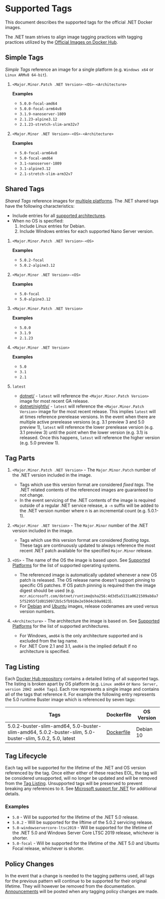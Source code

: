# Supported Tags

This document describes the supported tags for the official .NET Docker images.

The .NET team strives to align image tagging practices with tagging practices utilized by the [Official Images on Docker Hub](https://hub.docker.com/search?q=&type=image&image_filter=official).

## Simple Tags

_Simple Tags_ reference an image for a single platform (e.g. `Windows x64` or `Linux ARMv8 64-bit`).

1. `<Major.Minor.Patch .NET Version>-<OS>-<Architecture>`

    **Examples**

    * `5.0.0-focal-amd64`
    * `5.0.0-focal-arm64v8`
    * `3.1.9-nanoserver-1809`
    * `2.1.23-alpine3.12`
    * `2.1.23-stretch-slim-arm32v7`

1. `<Major.Minor .NET Version>-<OS>-<Architecture>`

    **Examples**

    * `5.0-focal-arm64v8`
    * `5.0-focal-amd64`
    * `3.1-nanoserver-1809`
    * `3.1-alpine3.12`
    * `2.1-stretch-slim-arm32v7`

## Shared Tags

_Shared Tags_ reference images for [multiple platforms](https://blog.docker.com/2017/09/docker-official-images-now-multi-platform/). The .NET shared tags have the following characteristics:

* Include entries for all [supported architectures](suported-platforms.md#architectures).
* When no OS is specified:
    1. Include Linux entries for Debian.
    1. Include Windows entries for each supported Nano Server version.

1. `<Major.Minor.Patch .NET Version>-<OS>`

    **Examples**

    * `5.0.2-focal`
    * `5.0.2-alpine3.12`

1. `<Major.Minor .NET Version>-<OS>`

    **Examples**

    * `5.0-focal`
    * `5.0-alpine3.12`

1. `<Major.Minor.Patch .NET Version>`

    **Examples**

    * `5.0.0`
    * `3.1.9`
    * `2.1.23`

1. `<Major.Minor .NET Version>`

    **Examples**

    * `5.0`
    * `3.1`
    * `2.1`

1. `latest`

    * [dotnet/](https://hub.docker.com/_/microsoft-dotnet) - `latest` will reference the `<Major.Minor.Patch Version>` image for most recent GA release.
    * [dotnet/nightly/](https://hub.docker.com/_/microsoft-dotnet-nightly) - `latest` will reference the `<Major.Minor.Patch Version>` image for the most recent release. This implies `latest` will at times reference prerelease versions. In the event when there are multiple active prerelease versions (e.g. 3.1 preview 3 and 5.0 preview 1), `latest` will reference the lower prerelease version (e.g. 3.1 preview 3) until the point when the lower version (e.g. 3.1) is released. Once this happens, `latest` will reference the higher version (e.g. 5.0 preview 1).

## Tag Parts

1. `<Major.Minor.Patch .NET Version>` - The `Major.Minor.Patch` number of the .NET version included in the image.

    * Tags which use this version format are considered _fixed tags_. The .NET related contents of the referenced images are guaranteed to not change.
    * In the event servicing of the .NET contents of the image is required outside of a regular .NET service release, a `-n` suffix will be added to the .NET version number where n is an incremental count (e.g. 5.0.1-1).

1. `<Major.Minor .NET Version>` - The `Major.Minor` number of the .NET version included in the image.

    * Tags which use this version format are considered _floating tags_. These tags are continuously updated to always reference the most recent .NET patch available for the specified `Major.Minor` release.

1. `<OS>` - The name of the OS the image is based upon. See [Supported Platforms](suported-platforms.md#operating-systems) for the list of supported operating systems.

    * The referenced image is automatically updated whenever a new OS patch is released. The OS release name doesn't support pinning to specific OS patches. If OS patch pinning is required then the image digest should be used (e.g. `mcr.microsoft.com/dotnet/runtime@sha256:4d3d5a5131a0621509ab8a75f52955f2d0150972b5c5fb918e2e59d4cb9a9823`).
    * For [Debian](https://en.wikipedia.org/wiki/Debian_version_history) and [Ubuntu](https://en.wikipedia.org/wiki/Ubuntu_version_history) images, release codenames are used versus version numbers.

1. `<Architecture>` - The architecture the image is based on. See [Supported Platforms](suported-platforms.md#architectures) for the list of supported architectures.

    * For Windows, `amd64` is the only architecture supported and is excluded from the tag name.
    * For .NET Core 2.1 and 3.1, `amd64` is the implied default if no architecture is specified.

## Tag Listing

Each [Docker Hub repository](https://hub.docker.com/_/microsoft-dotnet) contains a detailed listing of all supported tags. The listing is broken apart by OS platform (e.g. `Linux amd64` or `Nano Server, version 20H2 amd64 Tags`). Each row represents a single image and contains all of the tags that reference it. For example the following entry represents the 5.0 runtime Buster image which is referenced by seven tags:

Tags | Dockerfile | OS Version
-----------| -------------| -------------
5.0.2-buster-slim-amd64, 5.0-buster-slim-amd64, 5.0.2-buster-slim, 5.0-buster-slim, 5.0.2, 5.0, latest | [Dockerfile](https://github.com/dotnet/dotnet-docker/blob/master/src/runtime/5.0/buster-slim/amd64/Dockerfile) | Debian 10

## Tag Lifecycle

Each tag will be supported for the lifetime of the .NET and OS version referenced by the tag. Once either either of these reaches EOL, the tag will be considered unsupported, will no longer be updated and will be removed from the [Tag Listing](#tag-listing). Unsupported tags will be preserved to prevent breaking any references to it. See [Microsoft support for .NET](https://github.com/dotnet/core/blob/master/microsoft-support.md) for additional details.

### Examples

* `5.0` - Will be supported for the lifetime of the .NET 5.0 release.
* `5.0.2` - Will be supported for the liftime of the 5.0.2 servicing release.
* `5.0-windowservercore-ltsc2019` - Will be supported for the lifetime of the .NET 5.0 and Windows Server Core LTSC 2019 release, whichever is shorter.
* `5.0-focal` - Will be supported for the lifetime of the .NET 5.0 and Ubuntu Focal release, whichever is shorter.

## Policy Changes

In the event that a change is needed to the tagging patterns used, all tags for the previous pattern will continue to be supported for their original lifetime. They will however be removed from the documentation. [Announcements](https://github.com/dotnet/dotnet-docker/labels/announcement) will be posted when any tagging policy changes are made.
